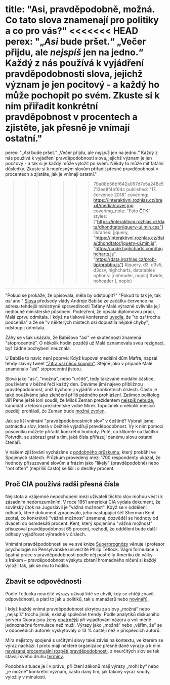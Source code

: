 title: "Asi, pravděpodobně, možná. Co tato slova znamenají pro politiky a co pro vás?"
<<<<<<< HEAD
perex: "„<i>Asi</i> bude pršet.“ „Večer přijdu, ale <i>nejspíš</i> jen na jedno.“ Každý z nás používá k vyjádření pravděpodobnosti slova, jejichž význam je jen pocitový - a každý ho může pochopit po svém. Zkuste si k nim přiřadit konkrétní pravděpobnost v procentech a zjistěte, jak přesně je vnímají ostatní."
=======
perex: "„<i>Asi</i> bude pršet.“ „Večer přijdu, ale <i>nejspíš</i> jen na jedno.“ Každý z nás používá k vyjádření pravděpodobnosti slova, jejichž význam je jen pocitový - a tak si je každý může vyložit po svém. Někdy to může mít fatální důsledky. Zkuste si k nepřesným slovům přiřadit přesné pravděpobnost v procentech a zjistěte, jak je vnímají ostatní."
>>>>>>> 79a08b56bf642a097d7e5a248e5713ee8f4bf64c
published: "17. července 2018"
coverimg: https://interaktivni.rozhlas.cz/brexit/media/cover.jpg
coverimg_note: "Foto <a href='#'>ČTK</a>"
styles: ["https://interaktivni.rozhlas.cz/data/dhondtator/jquery-ui.min.css"]
libraries: [jquery, "https://interaktivni.rozhlas.cz/data/dhondtator/jquery-ui.min.js", "https://code.highcharts.com/highcharts.js", "https://data.irozhlas.cz/prob-tip/probtip.js"] #jquery, d3, d3v5, d3csv, highcharts, datatables
options: [noheader, nopic] #wide, noheader (, nopic)
---

"Pokud se prokáže, že opisovala, měla by odstoupit?" "Pokud to tak je, tak _asi_ ano." [Slova](https://www.irozhlas.cz/zpravy-domov/andrej-babis-vlada-tatana-mala-plagiatorstvi-diplomova-prace_1807071753_sam) předsedy vlády Andreje Babiše ze začátku července na adresu tehdejší ministryně spravedlnosti Taťány Malé výrazně ovlivnila její nedlouhé ministerské působení. Podezření, že opsala diplomovou práci, Malá zprvu odmítala. I když na tiskové konferenci [uvedla](https://www.irozhlas.cz/zpravy-domov/tiskova-konference-ministryne-mala_1807091534_mat), že "to _asi_ trochu podcenila" a že se "v některých místech _asi_ dopustila nějaké chyby", odstoupit odmítala. 

Záhy se však ukázalo, že Babišovo "asi" ve skutečnosti znamená "stoprocentně". O několik hodin později už Malá oznamovala svou rezignaci, byť žádné pochybení neuznala.

U Babiše to navíc není poprvé: Když kupoval mediální dům Mafra, napsal tehdy slavný tweet ["Zítra _asi_ něco koupím"](https://twitter.com/andrejbabis/status/349189222000910336?lang=cs). Stejně jako v případě Malé znamenalo "asi" stoprocentní jistotu.

Slova jako "asi", "možná", nebo "určitě", tedy takzvané modální částice, používáme v běžné řeči každý den. Dáváme jimi najevo přibližnou pravděpodobnost, aniž bychom ji vyjádřili v konkrétních číslech. Často je také používáme jako zlehčení příliš pádného prohlášení. Zatímco politolog Jiří Pehe ještě loni soudil, že Miloš Zeman prezidentem [nejspíš nebude](https://www.novinky.cz/komentare/438264-komentar-proc-zeman-nejspis-uz-nebude-prezidentem-jiri-pehe.html), kandidát v letošní prezidentské volbě Mirek Topolánek o několik měsíců později prohlásil, že Zeman bude [možná zvolen](https://echo24.cz/a/Stmdc/topolanek-zeman-bude-mozna-zvolen-ale-nebude-schopen-urad-vykonavat).


Jak se liší vnímání "pravděpodobnostních slov" v češtině? Vybrali jsme patnáctku slov, která v češtině vyjadřují pravděpodobnost. Vy k nim pomocí posuvníku můžete přiřadit konkrétní hodnoty. Poté, co kliknete na tlačítko Potvrdit, se zobrazí graf s tím, jaká čísla přiřazují danému slovu ostatní čtenáři.
<div id="quiz">
</div>

V našem zjišťování vycházíme z [podobného průzkumu](https://hbr.org/2018/07/if-you-say-something-is-likely-how-likely-do-people-think-it-is
), který proběhl ve Spojených státech. Průzkum provedený mezi 1700 respondenty ukázal, že hodnoty přisuzované slovům a frázím jako "likely" (pravděpodobně) nebo "not often" (nepříliš často) se liší i o desítky procent.

## Proč CIA používá radši přesná čísla
Nejistota a vzájemné nepochopení mezi uživateli těchto slov mohou vést i k zásadním nedorozuměním. V roce 1951 americká CIA vydala dokument, že sovětský útok na Jugoslávii je "vážná možnost". Když se v oddělení odhadů, které dokument zpracovalo, jeho nastupující šéf Sherman Kent zeptal, co konkrétně "vážná možnost" znamená, dozvěděl se hodnoty od dvaceti do osmdesáti procent. Kent, který spojenímu "vážná možnost" přisuzoval pravděpodobnost 65 procent, rozhodl, že oddělení bude další odhady vyjadřovat výhradně v číslech.

Vnímání pravděpodobnosti se ve své knize [Superprognózy](https://www.knihovny.cz/Record/nkp.NKC01-002835789) věnuje i profesor psychologie na Pensylvánské univerzitě Philip Tetlock. Vágní formulace a špatná práce s pravděpodobností podle něj postrčily Ameriku do války s Irákem – pravděpodobnost výskytu zbraní hromadného ničení si každý vyložil tak, jak se mu to hodilo.

## Zbavit se odpovědnosti
Podle Tetlocka neurčité výrazy užívají lidé ve chvíli, kdy se chtějí zbavit odpovědnosti, a platí to jak u politiků, tak u manažerů nebo [novinářů](http://journals.sagepub.com/doi/abs/10.1177/0963662515606681?journalCode=pusa).

I když každý vnímá pravděpodobnost ukrytou za slovy „možná“ nebo „nejspíš“ trochu jinak, existují společné trendy: Podle analytiků diskusního serveru Quora jsou ženy [opatrnější](http://journals.sagepub.com/doi/abs/10.1177/0361684310392728) při vyjadřování názoru a volí méně jednoznačné formulace než muži. Výrazy jako „možná“ nebo „věřím, že“ se v odpovědích autorek vyskytovaly o 13 % častěji než v příspěvcích autorů.

Míra nejistoty spojená s určitými slovy také závisí na kontextu, ve kterém se výraz nachází. I proto mají některé organizace přesně dané výrazy a k nim [navázaná procentuální rozpětí pravděpodobnosti](https://www.digitalshadows.com/blog-and-research/uncertainties-in-the-language-of-uncertainty-and-why-we-need-to-talk-about-it/), z neurčitých slov se tak stávají svého druhu [termíny](https://cs.wikipedia.org/wiki/Term%C3%ADn).

Podobná situace je i v právu, při čtení zákonů mají výrazy „mohl by“ nebo „je možné“ konkrétní význam, často daný tím, jak takový výraz soudy vyložily v minulosti.
